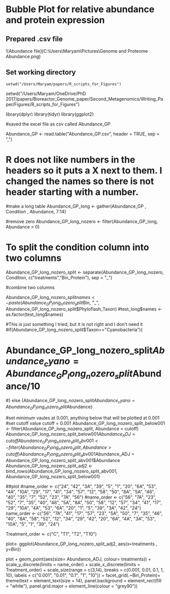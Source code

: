 # Bubble Plot for relative abundance and protein expression

## Prepared .csv file 
![Abundance file](C:\Users\Maryam\Pictures\Genome and Proteome Abundance.png)

## Set working directory

```
setwd("/Users/Maryam/papers/R_scripts_for_Figures")
```




setwd("/Users/Maryam/OneDrive/PhD 2017/papers/Bioreactor_Genome_paper/Second_Metagenomics/Writing_Paper/Figures/R_scripts_for_Figures")

library(dplyr)
library(tidyr)
library(ggplot2)


#saved the excel file as csv called Abundance_GP

Abundance_GP <- read.table("Abundance_GP.csv", header = TRUE, sep = ",")
# R does not like numbers in the headers so it puts a X next to them. I changed the names so there is not header starting with a number.

#make a long table
Abundance_GP_long <- gather(Abundance_GP , Condition , Abundance, 7:14)


#remove zero
Abundance_GP_long_nozero <- filter(Abundance_GP_long, Abundance > 0)

# To split the condition column into two columns 
Abundance_GP_long_nozero_split <- separate(Abundance_GP_long_nozero, Condition, c("treatments","Bin_Protein"), sep = "_")

#combine two columns 

Abundance_GP_long_nozero_split$names <- paste(Abundance_GP_long_nozero_split$Bin, "_", Abundance_GP_long_nozero_split$Phyloflash_Taxon)
#test_long$names <- as.factor(test_long$names)


#This is just something I tried, but it is not right and I don't need it
#if(Abundance_GP_long_nozero_split$Taxon=="Cyanobacteria"){
#  Abundance_GP_long_nozero_split$Abundance_cyano=Abundance_GP_long_nozero_split$Abundance/10
#} else {Abundance_GP_long_nozero_split$Abundance_cyano=Abundance_GP_long_nozero_split$Abundance}


#set minimum vaules at 0.001, anything below that will be plotted at 0.001
#set cutoff value
cutoff = 0.001
Abundance_GP_long_nozero_split_below001 <- filter(Abundance_GP_long_nozero_split, Abundance < cutoff)
Abundance_GP_long_nozero_split_below001$Abundance_ADJ = cutoff
Abundance_GP_long_nozero_split_abv001 <- filter(Abundance_GP_long_nozero_split, Abundance > cutoff)
Abundance_GP_long_nozero_split_abv001$Abundance_ADJ = Abundance_GP_long_nozero_split_abv001$Abundance
Abundance_GP_long_nozero_split_adj2 <- bind_rows(Abundance_GP_long_nozero_split_abv001, Abundance_GP_long_nozero_split_below001)



##plot
#name_order <- c("24", "42", "3A", "39", "5", "1", "20", "6A", "53", "4A", "10A", "29", "17", "41", "34", "57", "12", "58", "50", "8A", "5A", "46", "40", "35", "7", "52", "23", "7A", "56")
#name_order <- c("56", "7A", "23", "52", "7", "35", "40", "46", "5A", "8A", "50", "58", "12", "57", "34", "41", "17", "29", "10A", "4A", "53", "6A", "20", "1", "5", "39", "3A", "42", "24")
name_order <- c("56", "7A", "41", "17", "57", "23", "5A", "50", "7", "35", "46", "40", "8A", "58", "52", "12", "34", "29", "42", "20", "6A", "4A", "3A", "53", "10A", "5", "1", "39", "24")

Treatment_order <- c("C", "T1", "T2", "T10")


plot<- ggplot(Abundance_GP_long_nozero_split_adj2, aes(x=treatments , y=Bin))

plot + geom_point(aes(size= Abundance_ADJ, colour= treatments)) +
  scale_y_discrete(limits = name_order) +
  scale_x_discrete(limits = Treatment_order) +
  scale_size(range = c(3,14), breaks = c(0.001, 0.01, 0.1, 1, 10), labels = c("0.001", "0.01", "0.1", "1", "10")) + 
  facet_grid(.~Bin_Protein)+
  theme(text = element_text(size = 14), panel.background = element_rect(fill = "white"), panel.grid.major = element_line(colour = "grey90")) 




  